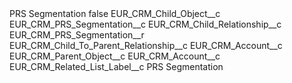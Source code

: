 <?xml version="1.0" encoding="UTF-8"?>
<CustomMetadata xmlns="http://soap.sforce.com/2006/04/metadata" xmlns:xsi="http://www.w3.org/2001/XMLSchema-instance" xmlns:xsd="http://www.w3.org/2001/XMLSchema">
    <label>PRS Segmentation</label>
    <protected>false</protected>
    <values>
        <field>EUR_CRM_Child_Object__c</field>
        <value xsi:type="xsd:string">EUR_CRM_PRS_Segmentation__c</value>
    </values>
    <values>
        <field>EUR_CRM_Child_Relationship__c</field>
        <value xsi:type="xsd:string">EUR_CRM_PRS_Segmentation__r</value>
    </values>
    <values>
        <field>EUR_CRM_Child_To_Parent_Relationship__c</field>
        <value xsi:type="xsd:string">EUR_CRM_Account__c</value>
    </values>
    <values>
        <field>EUR_CRM_Parent_Object__c</field>
        <value xsi:type="xsd:string">EUR_CRM_Account__c</value>
    </values>
    <values>
        <field>EUR_CRM_Related_List_Label__c</field>
        <value xsi:type="xsd:string">PRS Segmentation</value>
    </values>
</CustomMetadata>
